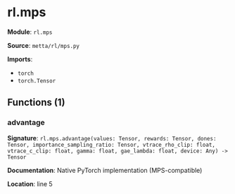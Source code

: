 # rl.mps

**Module**: `rl.mps`

**Source**: `metta/rl/mps.py`

**Imports**:
- `torch`
- `torch.Tensor`

## Functions (1)

### advantage

**Signature**: `rl.mps.advantage(values: Tensor, rewards: Tensor, dones: Tensor, importance_sampling_ratio: Tensor, vtrace_rho_clip: float, vtrace_c_clip: float, gamma: float, gae_lambda: float, device: Any) -> Tensor`

**Documentation**: Native PyTorch implementation (MPS-compatible)

**Location**: line 5


